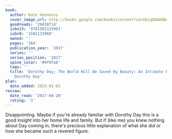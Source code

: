 ```yaml
---
book:
  author: Kate Hennessy
  cover_image_url: http://books.google.com/books/content?id=XbjqDQAAQBAJ&printsec=frontcover&img=1&zoom=1&edge=curl&source=gbs_api
  goodreads: '29430714'
  isbn13: '9781501133961'
  isbn9: '1501133969'
  owned: ''
  pages: '384'
  publication_year: '2017'
  series: ''
  series_position: '2017'
  spine_color: '#9f9fa0'
  tags: ''
  title: 'Dorothy Day; The World Will Be Saved By Beauty: An Intimate Portrait of
    Dorothy Day'
plan:
  date_added: 2023-01-01
review:
  date_read: '2017-04-28'
  rating: '3'
---
```


Disappointing. Maybe if you're already familiar with Dorothy Day this is a good insight into her home life and family. But if (like me) you knew nothing about Day coming in, there's precious little explanation of what she did or how she became such a revered figure.

